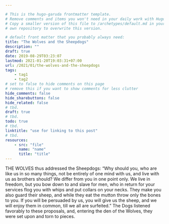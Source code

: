 ```yaml
---

# This is the hugo-garuda frontmatter template.
# Remove comments and items you won't need in your daily work with Hugo.
# Copy a smaller version of this file to /archetypes/default.md in your
# own repository to overwrite this version.

# default front matter that you probably always need:
title: "The Wolves and the Sheepdogs"
description: ""
draft: true
date: 2019-08-29T03:23:07
lastmod: 2021-01-20T19:03:31+07:00
url: /2021/01/the-wolves-and-the-sheepdogs
tags:
    - tag1
    - tag2
# set to false to hide comments on this page
# remove this if you want to show comments for less clutter
hide_comments: false
hide_sharebuttons: false
hide_related: false
# tbd.
draft: true
# tbd.
todo: true
# tbd.
linktitle: "use for linking to this post"
# tbd.
resources:
    - src: "file"
      name: "name"
      title: "title"
---
```

THE WOLVES thus addressed the Sheepdogs: “Why should you, who are like us in so many things, not be entirely of one mind with us, and live with us as brothers should? We differ from you in one point only. We live in freedom, but you bow down to and slave for men, who in return for your services flog you with whips and put collars on your necks. They make you also guard their sheep, and while they eat the mutton throw only the bones to you. If you will be persuaded by us, you will give us the sheep, and we will enjoy them in common, till we all are surfeited.” The Dogs listened favorably to these proposals, and, entering the den of the Wolves, they were set upon and torn to pieces.
